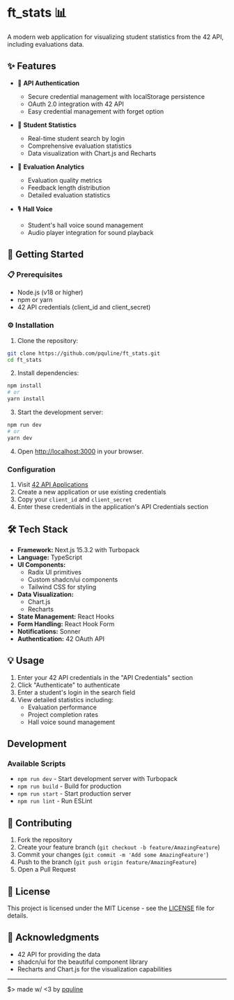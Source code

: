 # ft_stats 📊

A modern web application for visualizing student statistics from the 42 API, including evaluations data.

## ✨ Features

- 🔐 **API Authentication**
  - Secure credential management with localStorage persistence
  - OAuth 2.0 integration with 42 API
  - Easy credential management with forget option

- 👤 **Student Statistics**
  - Real-time student search by login
  - Comprehensive evaluation statistics
  - Data visualization with Chart.js and Recharts

- 📝 **Evaluation Analytics**
  - Evaluation quality metrics
  - Feedback length distribution
  - Detailed evaluation statistics

- 🎙️ **Hall Voice**
  - Student's hall voice sound management
  - Audio player integration for sound playback

## 🚀 Getting Started

### 📋 Prerequisites

- Node.js (v18 or higher)
- npm or yarn
- 42 API credentials (client_id and client_secret)

### ⚙️ Installation

1. Clone the repository:
```bash
git clone https://github.com/pquline/ft_stats.git
cd ft_stats
```

2. Install dependencies:
```bash
npm install
# or
yarn install
```

3. Start the development server:
```bash
npm run dev
# or
yarn dev
```

4. Open [http://localhost:3000](http://localhost:3000) in your browser.

### Configuration

1. Visit [42 API Applications](https://profile.intra.42.fr/oauth/applications)
2. Create a new application or use existing credentials
3. Copy your `client_id` and `client_secret`
4. Enter these credentials in the application's API Credentials section

## 🛠️ Tech Stack

- **Framework:** Next.js 15.3.2 with Turbopack
- **Language:** TypeScript
- **UI Components:**
  - Radix UI primitives
  - Custom shadcn/ui components
  - Tailwind CSS for styling
- **Data Visualization:**
  - Chart.js
  - Recharts
- **State Management:** React Hooks
- **Form Handling:** React Hook Form
- **Notifications:** Sonner
- **Authentication:** 42 OAuth API

## 💡 Usage

1. Enter your 42 API credentials in the "API Credentials" section
2. Click "Authenticate" to authenticate
3. Enter a student's login in the search field
4. View detailed statistics including:
   - Evaluation performance
   - Project completion rates
   - Hall voice sound management

## Development

### Available Scripts

- `npm run dev` - Start development server with Turbopack
- `npm run build` - Build for production
- `npm run start` - Start production server
- `npm run lint` - Run ESLint

## 🤝 Contributing

1. Fork the repository
2. Create your feature branch (`git checkout -b feature/AmazingFeature`)
3. Commit your changes (`git commit -m 'Add some AmazingFeature'`)
4. Push to the branch (`git push origin feature/AmazingFeature`)
5. Open a Pull Request

## 📄 License

This project is licensed under the MIT License - see the [LICENSE](LICENSE) file for details.

## 🙏 Acknowledgments

- 42 API for providing the data
- shadcn/ui for the beautiful component library
- Recharts and Chart.js for the visualization capabilities

---

$> made w/ <3 by [pquline](https://github.com/pquline)
